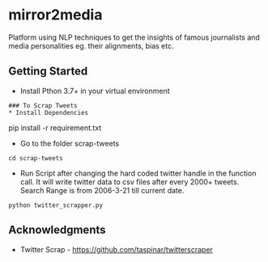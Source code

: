 # mirror2media
Platform using NLP techniques to get the insights of famous journalists and media personalities eg. their alignments, bias etc. 

## Getting Started
* Install Pthon 3.7+ in your virtual environment

```
### To Scrap Tweets
* Install Dependencies
```
pip install -r requirement.txt
* Go to the folder scrap-tweets
```
cd scrap-tweets
```
* Run Script after changing the hard coded twitter handle in the function call. It will write twitter data to csv files after every 2000+ tweets. Search Range is from 2006-3-21 till current date. 
```
python twitter_scrapper.py
```


## Acknowledgments
* Twitter Scrap - https://github.com/taspinar/twitterscraper